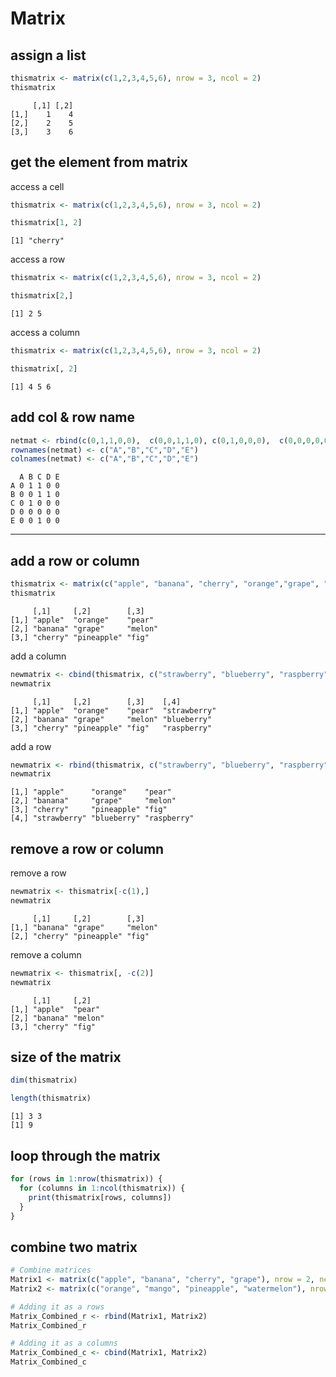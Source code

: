 # Matrix

## assign a list
```R
thismatrix <- matrix(c(1,2,3,4,5,6), nrow = 3, ncol = 2)
thismatrix
```
```cml
     [,1] [,2]
[1,]    1    4
[2,]    2    5
[3,]    3    6
```

## get the element from matrix
access a cell
```R
thismatrix <- matrix(c(1,2,3,4,5,6), nrow = 3, ncol = 2)

thismatrix[1, 2]
```
```cml
[1] "cherry"
```
access a row
```R
thismatrix <- matrix(c(1,2,3,4,5,6), nrow = 3, ncol = 2)

thismatrix[2,]
```
```cml
[1] 2 5
```
access a column
```R
thismatrix <- matrix(c(1,2,3,4,5,6), nrow = 3, ncol = 2)

thismatrix[, 2]
```
```cml
[1] 4 5 6
```

## add col & row name
```R
netmat <- rbind(c(0,1,1,0,0),  c(0,0,1,1,0), c(0,1,0,0,0),  c(0,0,0,0,0),  c(0,0,1,0,0))
rownames(netmat) <- c("A","B","C","D","E") 
colnames(netmat) <- c("A","B","C","D","E")
```
```cml
  A B C D E
A 0 1 1 0 0
B 0 0 1 1 0
C 0 1 0 0 0
D 0 0 0 0 0
E 0 0 1 0 0
```

-----

## add a row or column
```R
thismatrix <- matrix(c("apple", "banana", "cherry", "orange","grape", "pineapple", "pear", "melon", "fig"), nrow = 3, ncol = 3)
thismatrix
```
```cml
     [,1]     [,2]        [,3]   
[1,] "apple"  "orange"    "pear" 
[2,] "banana" "grape"     "melon"
[3,] "cherry" "pineapple" "fig"
```
add a column
```R
newmatrix <- cbind(thismatrix, c("strawberry", "blueberry", "raspberry"))
newmatrix
```
```cml
     [,1]     [,2]        [,3]    [,4]        
[1,] "apple"  "orange"    "pear"  "strawberry"
[2,] "banana" "grape"     "melon" "blueberry" 
[3,] "cherry" "pineapple" "fig"   "raspberry"
```
add a row
```R
newmatrix <- rbind(thismatrix, c("strawberry", "blueberry", "raspberry"))
newmatrix
```
```cml
[1,] "apple"      "orange"    "pear"     
[2,] "banana"     "grape"     "melon"    
[3,] "cherry"     "pineapple" "fig"      
[4,] "strawberry" "blueberry" "raspberry"
```

## remove a row or column
remove a row
```R
newmatrix <- thismatrix[-c(1),]
newmatrix
```
```cml
     [,1]     [,2]        [,3]   
[1,] "banana" "grape"     "melon"
[2,] "cherry" "pineapple" "fig"  
```
remove a column
```R
newmatrix <- thismatrix[, -c(2)]
newmatrix
```
```cml
     [,1]     [,2]   
[1,] "apple"  "pear" 
[2,] "banana" "melon"
[3,] "cherry" "fig" 
```

## size of the matrix
```R
dim(thismatrix)

length(thismatrix)
```
```cml
[1] 3 3
[1] 9
```

## loop through the matrix
```R
for (rows in 1:nrow(thismatrix)) {
  for (columns in 1:ncol(thismatrix)) {
    print(thismatrix[rows, columns])
  }
}
```

## combine two matrix
```R
# Combine matrices
Matrix1 <- matrix(c("apple", "banana", "cherry", "grape"), nrow = 2, ncol = 2)
Matrix2 <- matrix(c("orange", "mango", "pineapple", "watermelon"), nrow = 2, ncol = 2)

# Adding it as a rows
Matrix_Combined_r <- rbind(Matrix1, Matrix2)
Matrix_Combined_r

# Adding it as a columns
Matrix_Combined_c <- cbind(Matrix1, Matrix2)
Matrix_Combined_c
```
